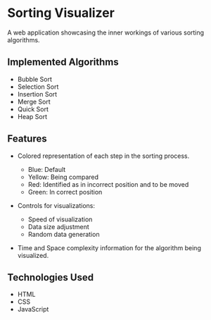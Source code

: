# Sorting Visualizer

A web application showcasing the inner workings of various sorting algorithms.

## Implemented Algorithms

- Bubble Sort
- Selection Sort
- Insertion Sort
- Merge Sort
- Quick Sort
- Heap Sort

## Features

- Colored representation of each step in the sorting process.
  - Blue: Default
  - Yellow: Being compared
  - Red: Identified as in incorrect position and to be moved
  - Green: In correct position

- Controls for visualizations:
  - Speed of visualization
  - Data size adjustment
  - Random data generation

- Time and Space complexity information for the algorithm being visualized.

## Technologies Used

- HTML
- CSS
- JavaScript
